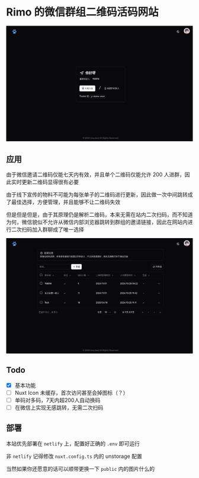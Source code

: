 # Rimo 的微信群组二维码活码网站

![网站图片](./docs/example.png)

## 应用

由于微信邀请二维码仅能七天内有效，并且单个二维码仅能允许 200 人进群，因此实时更新二维码显得很有必要

由于线下宣传的物料不可能为每张单子的二维码进行更新，因此做一次中间跳转成了最佳选择，方便管理，并且能够不让二维码失效

但是但是但是，由于其原理仍是解析二维码，本来无需在站内二次扫码，而不知道为何，微信貌似不允许从微信内部浏览器跳转到群组的邀请链接，因此在网站内进行二次扫码加入群聊成了唯一选择

![站点内图片](./docs/manage.png)

## Todo

- [x] 基本功能
- [ ] Nuxt Icon 未缓存，首次访问甚至会掉图标（？）
- [ ] 单码对多码，7天内超200人自动换码
- [ ] 在微信上实现无感跳转，无需二次扫码

## 部署

本站优先部署在 `netlify` 上，配置好正确的 `.env` 即可运行

非 `netlify` 记得修改 `nuxt.config.ts` 内的 unstorage 配置

当然如果你还愿意的话可以顺带更换一下 `public` 内的图片什么的
